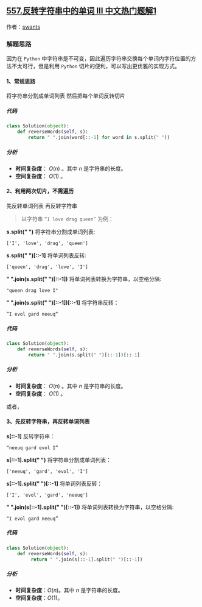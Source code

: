 ## [557.反转字符串中的单词 III 中文热门题解1](https://leetcode.cn/problems/reverse-words-in-a-string-iii/solutions/100000/python-fan-zhuan-zi-fu-chuan-zhong-dan-ci-si-lu-xi)

作者：[swants](https://leetcode.cn/u/swants)
### 解题思路
因为在 `Python` 中字符串是不可变，因此遍历字符串交换每个单词内字符位置的方法不太可行，但是利用 `Python` 切片的便利，可以写出更优雅的实现方式。

#### 1、常规思路
将字符串分割成单词列表 然后把每个单词反转切片

##### 代码 
```Python []
class Solution(object):
    def reverseWords(self, s):
        return " ".join(word[::-1] for word in s.split(" "))
```

##### 分析
- **时间复杂度**： $O(n)$ 。其中 $n$ 是字符串的长度。
- **空间复杂度**： $O(1)$ 。


#### 2、利用两次切片，不需遍历
先反转单词列表 再反转字符串

> 以字符串 `“I love drag queen”` 为例：

**s.split(" ")** 将字符串分割成单词列表:
 
```
['I', 'love', 'drag', 'queen']
```

**s.split(" ")[::-1]** 将单词列表反转:
```
['queen', 'drag', 'love', 'I']
```

**" ".join(s.split(" ")[::-1])** 将单词列表转换为字符串，以空格分隔:
```
"queen drag love I"
```

**" ".join(s.split(" ")[::-1])[::-1]** 将字符串反转：
```
”I evol gard neeuq“
```

##### 代码 
```Python []
class Solution(object):
    def reverseWords(self, s):
        return " ".join(s.split(" ")[::-1])[::-1]
```
##### 分析
- **时间复杂度**： $O(n)$ 。其中 $n$ 是字符串的长度。
- **空间复杂度**： $O(1)$ 。

或者，
#### 3、先反转字符串，再反转单词列表
**s[::-1]** 反转字符串：
```
“neeuq gard evol I”
```
**s[::-1].split(" ")** 将字符串分割成单词列表：
```
['neeuq', 'gard', 'evol', 'I']
```
**s[::-1].split(" ")[::-1]** 将单词列表反转：
```
['I', 'evol', 'gard', 'neeuq']
```
**" ".join(s[::-1].split(" ")[::-1])** 将单词列表转换为字符串，以空格分隔:
```
“I evol gard neeuq”
```

##### 代码 
```Python []
class Solution(object):
    def reverseWords(self, s):
         return " ".join(s[::-1].split(" ")[::-1])
```

##### 分析
- **时间复杂度**：$O(n)$。其中 $n$ 是字符串的长度。
- **空间复杂度**：$O(1)$。